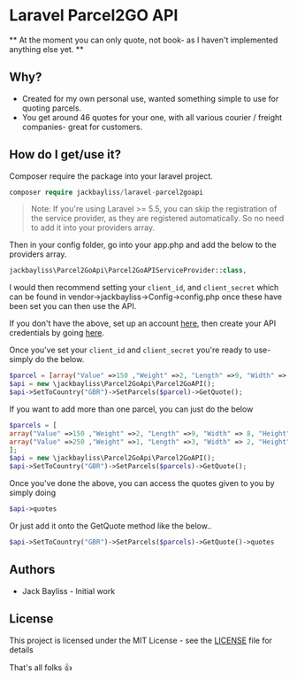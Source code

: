 # Laravel Parcel2GO API

** At the moment you can only quote, not book- as I haven't implemented anything else yet. **

## Why?
* Created for my own personal use, wanted something simple to use for quoting parcels.
* You get around 46 quotes for your one, with all various courier / freight companies- great for customers.


## How do I get/use it?

Composer require the package into your laravel project.
```php
composer require jackbayliss/laravel-parcel2goapi
```

> Note: If you're using Laravel >= 5.5, you can skip the registration of the service provider, as they are registered automatically. So no need to add it into your providers array.

Then in your config folder, go into your app.php and add the below to the providers array.
```php
jackbayliss\Parcel2GoApi\Parcel2GoAPIServiceProvider::class,
```

I would then recommend setting your `client_id`, and `client_secret` which can be found in vendor->jackbayliss->Config->config.php
once these have been set you can then use the API.

If you don't have the above, set up an account [here](https://www.parcel2go.com/login), then create your API credentials by going [here](https://www.parcel2go.com/myaccount/api).

Once you've set your `client_id` and `client_secret` you're ready to use- simply do the below.

```php
$parcel = [array("Value" =>150 ,"Weight" =>2, "Length" =>9, "Width" => 8, "Height" => 1)];
$api = new \jackbayliss\Parcel2GoApi\Parcel2GoAPI();
$api->SetToCountry("GBR")->SetParcels($parcel)->GetQuote();

 ```
 
If you want to add more than one parcel, you can just do the below
 ```php
$parcels = [
array("Value" =>150 ,"Weight" =>2, "Length" =>9, "Width" => 8, "Height" => 1)
array("Value" =>250 ,"Weight" =>1, "Length" =>3, "Width" => 2, "Height" => 3)
];
$api = new \jackbayliss\Parcel2GoApi\Parcel2GoAPI();
$api->SetToCountry("GBR")->SetParcels($parcels)->GetQuote();
  ```

  Once you've done the above, you can access the quotes given to you by simply doing 
  ```php
  $api->quotes
  ```
  Or just add it onto the GetQuote method like the below..
  
  ```php
  $api->SetToCountry("GBR")->SetParcels($parcels)->GetQuote()->quotes
  ```

  ## Authors
  * Jack Bayliss - Initial work
  
 ## License
This project is licensed under the MIT License - see the [LICENSE](https://github.com/jackbayliss/laravel-parcel2goapi/blob/master/LICENSE) file for details
  
  
  That's all folks 👍
  
